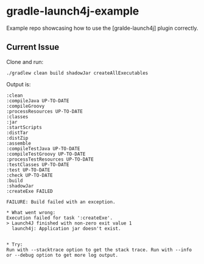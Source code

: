 # gradle-launch4j-example
Example repo showcasing how to use the [gralde-launch4j] plugin correctly.

## Current Issue
Clone and run:

    ./gradlew clean build shadowJar createAllExecutables

Output is:

    :clean
    :compileJava UP-TO-DATE
    :compileGroovy
    :processResources UP-TO-DATE
    :classes
    :jar
    :startScripts
    :distTar
    :distZip
    :assemble
    :compileTestJava UP-TO-DATE
    :compileTestGroovy UP-TO-DATE
    :processTestResources UP-TO-DATE
    :testClasses UP-TO-DATE
    :test UP-TO-DATE
    :check UP-TO-DATE
    :build
    :shadowJar
    :createExe FAILED

    FAILURE: Build failed with an exception.

    * What went wrong:
    Execution failed for task ':createExe'.
    > Launch4J finished with non-zero exit value 1
      launch4j: Application jar doesn't exist.


    * Try:
    Run with --stacktrace option to get the stack trace. Run with --info or --debug option to get more log output.
